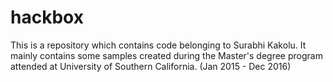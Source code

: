 # hackbox

This is a repository which contains code belonging to Surabhi Kakolu.
It mainly contains some samples created during the Master's degree program attended at University of Southern California.
(Jan 2015 - Dec 2016)

